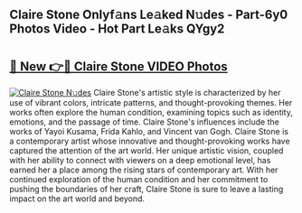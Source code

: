 ## Claire Stone Onlyf𝚊ns Le𝚊ked N𝚞des - Part-6y0 Photos Video - Hot Part Le𝚊ks QYgy2

# <h2><a href="http://ab18478.deff.icu/?id=Claire+Stone">🔗 New 👉🔴 Claire Stone VIDEO Photos</a></h2>

[![Claire Stone N𝚞des](https://i.imgur.com/rIISA9y.gif)](http://ab18478.deff.icu/?id=Claire+Stone)
Claire Stone's artistic style is characterized by her use of vibrant colors, intricate patterns, and thought-provoking themes. Her works often explore the human condition, examining topics such as identity, emotions, and the passage of time. Claire Stone's influences include the works of Yayoi Kusama, Frida Kahlo, and Vincent van Gogh. Claire Stone is a contemporary artist whose innovative and thought-provoking works have captured the attention of the art world. Her unique artistic vision, coupled with her ability to connect with viewers on a deep emotional level, has earned her a place among the rising stars of contemporary art. With her continued exploration of the human condition and her commitment to pushing the boundaries of her craft, Claire Stone is sure to leave a lasting impact on the art world and beyond.
